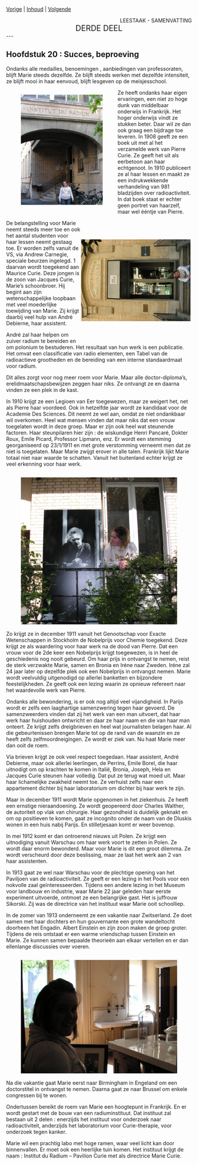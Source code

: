 [Vorige](hfst19_alleen.md) | [Inhoud](inhoudsopgave.md) | [Volgende](hfst21_de_oorlog.md)

<div style="text-align: right">LEESTAAK - SAMENVATTING</div>
<div style="font-size:150%;text-align: center">DERDE DEEL</div>
---

##  Hoofdstuk 20 : Succes, beproeving 

Ondanks alle medailles, benoemingen , aanbiedingen van professoraten, blijft Marie steeds dezelfde. Ze blijft steeds werken met dezelfde intensiteit, ze blijft mooi in haar eenvoud, blijft lesgeven op de meisjesschool.

<div style="float: left; width: 60%;">
 <figure>
  <img src="./../afbeeldingen/institut_radium.jpg" alt="Institut du Radium">
</figure> 
</div>

Ze heeft ondanks haar eigen ervaringen, een niet zo hoge dunk van middelbaar onderwijs in Frankrijk. Het hoger onderwijs vindt ze stukken beter. Daar wil ze dan ook graag een bijdrage toe leveren.
In 1908 geeft ze een boek uit met al het verzamelde werk van Pierre Curie. Ze geeft het uit als eerbetoon aan haar echtgenoot.
In 1910 publiceert ze al haar lessen en maakt ze een indrukwekkende verhandeling van 981 bladzijden over radioactiviteit. In dat boek staat er echter geen portret van haarzelf, maar wel ééntje van Pierre.

<div style="float: right; transform: rotate(-90deg); width: 60%;">
 <figure>
  <img src="./../afbeeldingen/institut_radium2.jpg" alt="Institut du Radium">
</figure> 
</div>

De belangstelling voor Marie neemt steeds meer toe en ook het aantal studenten voor haar lessen neemt gestaag toe. Er worden zelfs vanuit de VS, via Andrew Carnegie, speciale beurzen ingelegd. 1 daarvan wordt toegekend aan Maurice Curie. Deze jongen  is de zoon van Jacques Curie, Marie’s schoonbroer. Hij begint aan zijn wetenschappelijke loopbaan met veel moederlijke toewijding van Marie. Zij krijgt daarbij veel hulp van André Debierne, haar assistent.

André zal haar helpen om zuiver radium te bereiden en om polonium te bestuderen. Het resultaat van hun werk is een publicatie. Het omvat een classificatie van radio elementen, een Tabel van de radioactieve grootheden en de bereiding van een interne standaardmaat voor radium.

Dit alles zorgt voor nog meer roem voor Marie. Maar alle doctor-diploma’s, erelidmaatschapsbewijzen zeggen haar niks. Ze ontvangt ze en daarna vinden ze een plek in de kast.

In 1910 krijgt ze een Legioen van Eer toegewezen, maar ze weigert het, net als Pierre haar voordeed. Ook in hetzelfde jaar wordt ze kandidaat voor de Academie Des Sciences. Dit neemt ze wel aan, omdat ze niet ondankbaar wil overkomen. Heel wat mensen vinden dat maar niks dat een vrouw toegelaten wordt in deze groep. Maar er zijn ook heel wat steunende factoren. Haar steunpilaren hier zijn : de wiskundige Henri Pancaré, Dokter Roux, Emile Picard, Professor Lipmann, enz.
Er wordt een stemming georganiseerd op 23/1/1911 en met grote verstomming verneemt men dat ze niet is toegelaten. Maar Marie zwijgt erover in alle talen. Frankrijk lijkt Marie totaal niet naar waarde te schatten. Vanuit het buitenland echter krijgt ze veel erkenning voor haar werk.

<div style="float: left; width: 100%;">
 <figure>
  <img src="./../afbeeldingen/tuin.JPG" alt="Marie in haar tuintje">
</figure> 
</div>

Zo krijgt ze in december 1911 vanuit het Genootschap voor Exacte Wetenschappen in Stockholm de Nobelprijs voor Chemie toegekend. Deze krijgt ze als waardering voor haar werk na de dood van Pierre. Dat een vrouw voor de 2de keer een Nobelprijs krijgt toegewezen, is in heel de geschiedenis nog nooit gebeurd. Om haar prijs in ontvangst te nemen, reist de sterk verzwakte Marie, samen en Bronia en Iréne naar Zweden. Iréne zal 24 jaar later op dezelfde plek ook een Nobelprijs in ontvangst nemen.
Marie wordt veelvuldig uitgenodigd op allerlei banketten en bijzondere feestelijkheden. Ze geeft ook een lezing waarin ze opnieuw refereert naar het waardevolle werk van Pierre.

Ondanks alle bewondering, is er ook nog altijd veel vijandigheid. In Parijs wordt er zelfs een laaghartige samenzwering tegen haar gevoerd. De samenzweerders vinden dat zij het werk van een man uitvoert, dat haar werk haar huishouden ontwricht en daar ze haar naam en die van haar man onteert. Ze krijgt zelfs dreigbrieven en heel wat journalisten belagen haar. Al die gebeurtenissen brengen Marie tot op de rand van de waanzin en ze heeft zelfs zelfmoordneigingen. Ze wordt er ziek van.  Nu haat Marie meer dan ooit de roem.

Via brieven krijgt ze ook veel respect toegedaan. Haar assistent, André Debierne, maar ook allerlei leerlingen, de Perrins, Emile Borel, die haar uitnodigt om op krachten te komen in Italië, Bronia, Joseph, Hela en Jacques Curie steunen haar volledig. Dat put ze terug wat moed uit. Maar haar lichamelijke zwakheid neemt toe. Ze verhuist zelfs naar een appartement dichter bij haar laboratorium om dichter bij haar werk te zijn.

Maar in december 1911 wordt Marie opgenomen in het ziekenhuis.  Ze heeft een ernstige nieraandoening. Ze wordt geopereerd door Charles Walther, de autoriteit op vlak van chirurgie. Haar gezondheid is duidelijk geknakt en om op positieven te komen, gaat ze incognito onder de naam van de Dluskis wonen in een huis nabij Parijs. En stilletjesaan komt er weer bovenop.

In mei 1912 komt er dan ontroerend nieuws uit Polen. Ze krijgt een uitnodiging vanuit Warschau om haar werk voort te zetten in Polen. Ze wordt daar enorm bewonderd. Maar voor Marie is dit een groot dilemma. Ze wordt verscheurd door deze beslissing, maar ze laat het werk aan 2 van haar assistenten. 

In 1913 gaat ze wel naar Warschau voor de plechtige opening van het Paviljoen van de radioactiviteit. Ze geeft er een lezing in het Pools voor een nokvolle zaal geïnteresseerden. Tijdens een andere lezing in het Museum voor landbouw en industrie, waar Marie 22 jaar geleden haar eerste experiment uitvoerde, ontmoet ze een belangrijke gast. Het is juffrouw Sikorski. Zij was de directrice van het instituut waar Marie ooit schoolliep.

In de zomer van 1913 onderneemt ze een vakantie naar Zwitserland. Ze doet samen met haar dochters en hun gouvernante een grote wandeltocht doorheen het Engadin. Albert Einstein en zijn zoon  maken de groep groter. Tijdens de reis ontstaat er een warme vriendschap tussen Einstein en Marie. Ze kunnen samen bepaalde theorieën aan elkaar vertellen en er dan ellenlange discussies over voeren.

<div style="float: right; width: 100%;">
 <figure>
  <img src="./../afbeeldingen/labo.JPG" alt="Institut du Radium, het labo">
</figure> 
</div>

Na die vakantie gaat Marie eerst naar Birmingham in Engeland om een doctorstitel in ontvangst te nemen. Daarna gaat ze naar Brussel om enkele congressen bij te wonen. 

Ondertussen bereikt de roem van Marie een hoogtepunt in Frankrijk. En er wordt gestart met de bouw van een radiuminstituut. Dat instituut zal bestaan uit 2 delen : enerzijds het instituut voor onderzoek naar radioactiviteit, anderzijds het laboratorium voor Curie-therapie, voor onderzoek tegen kanker.

Marie wil een prachtig labo met hoge ramen, waar veel licht kan door binnenvallen. Er moet ook een heerlijke tuin komen. Het instituut krijgt de naam : Institut du Radium – Pavilion Curie met als directrice Marie Curie.
